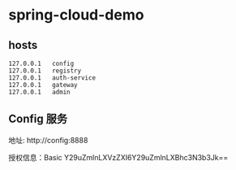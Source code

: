 # spring-cloud-demo

## hosts 

```$xslt
127.0.0.1   config
127.0.0.1   registry
127.0.0.1   auth-service
127.0.0.1   gateway
127.0.0.1   admin
```

## Config 服务

地址: http://config:8888

授权信息：Basic Y29uZmlnLXVzZXI6Y29uZmlnLXBhc3N3b3Jk==